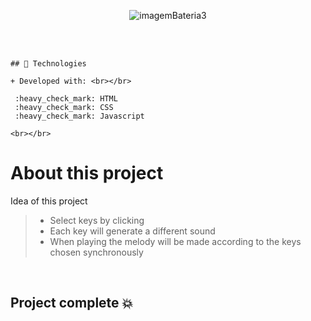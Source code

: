 <div align="center">

![imagemBateria3](https://user-images.githubusercontent.com/83568294/131061236-d7d06612-1f89-46e0-8f5b-49b5773364b8.png)

</div>

 <br></br>

    ## 🚀 Technologies
    
    + Developed with: <br></br>

     :heavy_check_mark: HTML
     :heavy_check_mark: CSS
     :heavy_check_mark: Javascript 
    
    <br></br>


  # About this project
  
   Idea of this project

   > - Select keys by clicking
   > - Each key will generate a different sound
   > - When playing the melody will be made according to the keys chosen synchronously
   
 
  <br>

## Project complete 💥
  















